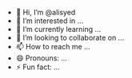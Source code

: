 - 👋 Hi, I’m @alisyed
- 👀 I’m interested in ...
- 🌱 I’m currently learning ...
- 💞️ I’m looking to collaborate on ...
- 📫 How to reach me ...
- 😄 Pronouns: ...
- ⚡ Fun fact: ...

<!---
alisyedps/alisyedps is a ✨ special ✨ repository because its `README.md` (this file) appears on your GitHub profile.
You can click the Preview link to take a look at your changes.
--->

